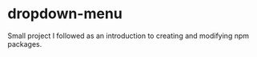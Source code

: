 # dropdown-menu

Small project I followed as an introduction to creating and modifying npm packages.
